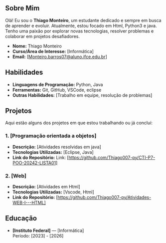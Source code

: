 ## Sobre Mim

Olá! Eu sou o **Thiago Monteiro**, um estudante dedicado e sempre em busca de aprender e evoluir. Atualmente, estou focado em Html, Python3 e java. Tenho uma paixão por explorar novas tecnologias, resolver problemas e colaborar em projetos desafiadores.

- **Nome:** Thiago Monteiro
- **Curso/Área de Interesse:** [Informática]
- **Email:** [Monteiro.barros07@aluno.ifce.edu.br]

## Habilidades

- **Linguagens de Programação:** Python, Java
- **Ferramentas:** Git, GitHub, VSCode, eclipse
- **Outras Habilidades:** [Trabalho em equipe, resolução de problemas]

## Projetos

Aqui estão alguns dos projetos em que estou trabalhando ou já concluí:

### 1. **[Programação orientada a objetos]**
   - **Descrição:** [Atividades resolvidas em java]
   - **Tecnologias Utilizadas:** [Eclipse, Java]
   - **Link do Repositório:** Link: [https://github.com/Thiago007-py/CTI-P7-POO-20242-LISTA01]

### 2. **[Web]**
   - **Descrição:** [Atividades em Html]
   - **Tecnologias Utilizadas:** [Vscode, Html]
   - **Link do Repositório:** [https://github.com/Thiago007-py/Atividades-WEB-I---HTML]


## Educação

- **[Instituto Federal]** — [Informática]  
  Período: [2023] - [2026]
